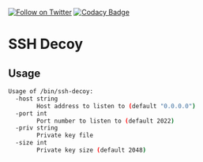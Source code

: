 [![Follow on Twitter](https://img.shields.io/twitter/follow/opendevsecops.svg?logo=twitter)](https://twitter.com/opendevsecops)
[![Codacy Badge](https://api.codacy.com/project/badge/Grade/b07a461e6a9a48fc84226baefff06423)](https://www.codacy.com/app/OpenDevSecOps/go-ssh-decoy?utm_source=github.com&amp;utm_medium=referral&amp;utm_content=opendevsecops/go-ssh-decoy&amp;utm_campaign=Badge_Grade)

# SSH Decoy

## Usage

```sh
Usage of /bin/ssh-decoy:
  -host string
    	Host address to listen to (default "0.0.0.0")
  -port int
    	Port number to listen to (default 2022)
  -priv string
    	Private key file
  -size int
    	Private key size (default 2048)
```
